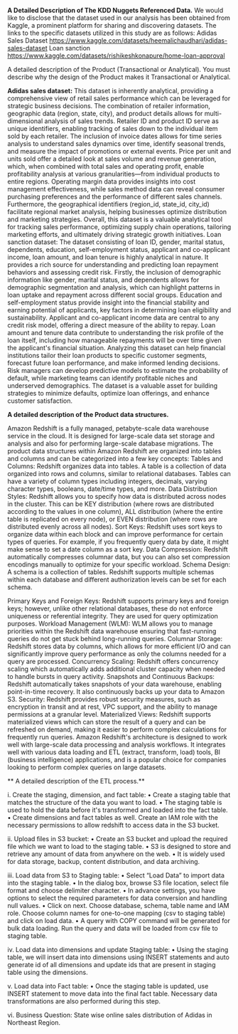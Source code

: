 **A Detailed Description of The KDD Nuggets Referenced Data.**
We would like to disclose that the dataset used in our analysis has been obtained from Kaggle, a prominent platform for sharing and discovering datasets. The links to the specific datasets utilized in this study are as follows:
Adidas Sales Dataset 
https://www.kaggle.com/datasets/heemalichaudhari/adidas-sales-dataset
Loan sanction
https://www.kaggle.com/datasets/rishikeshkonapure/home-loan-approval

A detailed description of the Product (Transactional or Analytical). You must describe why the design of the Product makes it Transactional or Analytical.

**Adidas sales dataset:**
This dataset is inherently analytical, providing a comprehensive view of retail sales performance which can be leveraged for strategic business decisions. The combination of retailer information, geographic data (region, state, city), and product details allows for multi-dimensional analysis of sales trends. Retailer ID and product ID serve as unique identifiers, enabling tracking of sales down to the individual item sold by each retailer.
The inclusion of invoice dates allows for time series analysis to understand sales dynamics over time, identify seasonal trends, and measure the impact of promotions or external events. Price per unit and units sold offer a detailed look at sales volume and revenue generation, which, when combined with total sales and operating profit, enable profitability analysis at various granularities—from individual products to entire regions.
Operating margin data provides insights into cost management effectiveness, while sales method data can reveal consumer purchasing preferences and the performance of different sales channels. Furthermore, the geographical identifiers (region_id, state_id, city_id) facilitate regional market analysis, helping businesses optimize distribution and marketing strategies.
Overall, this dataset is a valuable analytical tool for tracking sales performance, optimizing supply chain operations, tailoring marketing efforts, and ultimately driving strategic growth initiatives.
Loan sanction dataset: 
The dataset consisting of loan ID, gender, marital status, dependents, education, self-employment status, applicant and co-applicant income, loan amount, and loan tenure is highly analytical in nature. It provides a rich source for understanding and predicting loan repayment behaviors and assessing credit risk.
Firstly, the inclusion of demographic information like gender, marital status, and dependents allows for demographic segmentation and analysis, which can highlight patterns in loan uptake and repayment across different social groups. Education and self-employment status provide insight into the financial stability and earning potential of applicants, key factors in determining loan eligibility and sustainability.
Applicant and co-applicant income data are central to any credit risk model, offering a direct measure of the ability to repay. Loan amount and tenure data contribute to understanding the risk profile of the loan itself, including how manageable repayments will be over time given the applicant's financial situation.
Analyzing this dataset can help financial institutions tailor their loan products to specific customer segments, forecast future loan performance, and make informed lending decisions. Risk managers can develop predictive models to estimate the probability of default, while marketing teams can identify profitable niches and underserved demographics. The dataset is a valuable asset for building strategies to minimize defaults, optimize loan offerings, and enhance customer satisfaction.

**A detailed description of the Product data structures.**

Amazon Redshift is a fully managed, petabyte-scale data warehouse service in the cloud. It is designed for large-scale data set storage and analysis and also for performing large-scale database migrations. The product data structures within Amazon Redshift are organized into tables and columns and can be categorized into a few key concepts:
Tables and Columns:
Redshift organizes data into tables. A table is a collection of data organized into rows and columns, similar to relational databases.
Tables can have a variety of column types including integers, decimals, varying character types, booleans, date/time types, and more.
Data Distribution Styles:
Redshift allows you to specify how data is distributed across nodes in the cluster. This can be KEY distribution (where rows are distributed according to the values in one column), ALL distribution (where the entire table is replicated on every node), or EVEN distribution (where rows are distributed evenly across all nodes).
Sort Keys:
Redshift uses sort keys to organize data within each block and can improve performance for certain types of queries. For example, if you frequently query data by date, it might make sense to set a date column as a sort key.
Data Compression:
Redshift automatically compresses columnar data, but you can also set compression encodings manually to optimize for your specific workload.
Schema Design:
A schema is a collection of tables. Redshift supports multiple schemas within each database and different authorization levels can be set for each schema.

Primary Keys and Foreign Keys:
Redshift supports primary keys and foreign keys; however, unlike other relational databases, these do not enforce uniqueness or referential integrity. They are used for query optimization purposes.
Workload Management (WLM):
WLM allows you to manage priorities within the Redshift data warehouse ensuring that fast-running queries do not get stuck behind long-running queries.
Columnar Storage:
Redshift stores data by columns, which allows for more efficient I/O and can significantly improve query performance as only the columns needed for a query are processed.
Concurrency Scaling:
Redshift offers concurrency scaling which automatically adds additional cluster capacity when needed to handle bursts in query activity.
Snapshots and Continuous Backups:
Redshift automatically takes snapshots of your data warehouse, enabling point-in-time recovery. It also continuously backs up your data to Amazon S3.
Security:
Redshift provides robust security measures, such as encryption in transit and at rest, VPC support, and the ability to manage permissions at a granular level.
Materialized Views:
Redshift supports materialized views which can store the result of a query and can be refreshed on demand, making it easier to perform complex calculations for frequently run queries.
Amazon Redshift's architecture is designed to work well with large-scale data processing and analysis workflows. It integrates well with various data loading and ETL (extract, transform, load) tools, BI (business intelligence) applications, and is a popular choice for companies looking to perform complex queries on large datasets.




**
A detailed description of the ETL process.**

i.	Create the staging, dimension, and fact table:
•	Create a staging table that matches the structure of the data you want to load. 
•	The staging table is used to hold the data before it's transformed and loaded into the fact table. 
•	Create dimensions and fact tables as well. Create an IAM role with the necessary permissions to allow redshift to access data in the S3 bucket.
 
 

ii.	Upload files in S3 bucket:
•	Create an S3 bucket and upload the required file which we want to load to the staging table. 
•	S3 is designed to store and retrieve any amount of data from anywhere on the web. 
•	It is widely used for data storage, backup, content distribution, and data archiving.
 

iii.	Load data from S3 to Staging table:
•	Select “Load Data” to import data into the staging table. 
•	In the dialog box, browse S3 file location, select file format and choose delimiter character. 
•	In advance settings, you have options to select the required parameters for data conversion and handling null values.
•	Click on next. Choose database, schema, table name and IAM role. Choose column names for one-to-one mapping (csv to staging table) and click on load data.
•	A query with COPY command will be generated for bulk data loading. Run the query and data will be loaded from csv file to staging table. 
 
 
 

iv.	Load data into dimensions and update Staging table:
•	Using the staging table, we will insert data into dimensions using INSERT statements and auto generate id of all dimensions and update ids that are present in staging table using the dimensions.
 
v.	Load data into Fact table:
•	Once the staging table is updated, use INSERT statement to move data into the final fact table. Necessary data transformations are also performed during this step.
 
vi.	Business Question: State wise online sales distribution of Adidas in Northeast Region.


 

 

